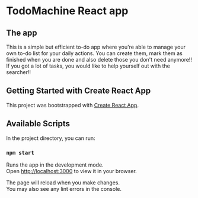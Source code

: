 # TodoMachine React app

## The app
This is a simple but efficient to-do app where you're able to manage your own to-do list for your daily actions. You can create them, mark them as finished when you are done and also delete those you don't need anymore!! If you got a lot of tasks, you would like to help yourself out with the searcher!!    

## Getting Started with Create React App

This project was bootstrapped with [Create React App](https://github.com/facebook/create-react-app).

## Available Scripts

In the project directory, you can run:

### `npm start`

Runs the app in the development mode.\
Open [http://localhost:3000](http://localhost:3000) to view it in your browser.

The page will reload when you make changes.\
You may also see any lint errors in the console.
